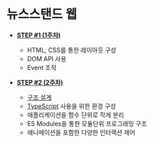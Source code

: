 # 뉴스스탠드 웹

- **[STEP #1 (1주차)](./docs/STEP1.md)**

  - HTML, CSS를 통한 레이아웃 구성
  - DOM API 사용
  - Event 조작

- **[STEP #2 (2주차)](./docs/STEP2.md)**
  - [구조 설계](./docs/ProgramDesign.md)
  - [TypeScript](./docs/TypeScript.md) 사용을 위한 환경 구성
  - 애플리케이션을 함수 단위로 작게 분리
  - ES Modules을 통한 모듈단위 프로그래밍 구조
  - 애니메이션을 포함한 다양한 인터랙션 제어

